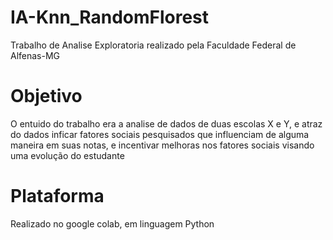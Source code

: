 # IA-Knn_RandomFlorest
Trabalho de Analise Exploratoria realizado pela Faculdade Federal de Alfenas-MG

# Objetivo
O entuido do trabalho era a analise de dados de duas escolas X e Y, e atraz do dados inficar fatores sociais pesquisados que influenciam de alguma maneira em suas notas, e incentivar melhoras nos fatores sociais visando uma evolução do estudante

# Plataforma
Realizado no google colab, em linguagem Python
